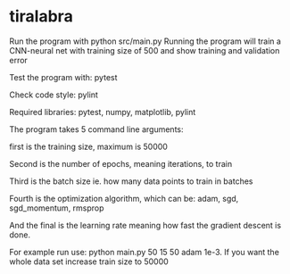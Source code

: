 # tiralabra

Run the program with python src/main.py
Running the program will train a CNN-neural net with training size of 500 and show training and validation error

Test the program with: pytest

Check code style: pylint

Required libraries: pytest, numpy, matplotlib, pylint

The program takes 5 command line arguments:

first is the training size, maximum is 50000

Second is the number of epochs, meaning iterations, to train

Third is the batch size ie. how many data points to train in batches

Fourth is the optimization algorithm, which can be: adam, sgd, sgd_momentum, rmsprop

And the final is the learning rate meaning how fast the gradient descent is done.

For example run use: python main.py 50 15 50 adam 1e-3. If you want the whole data set increase train size to 50000
